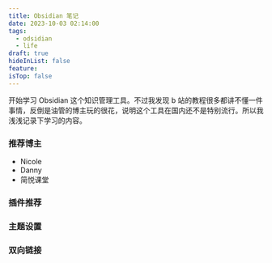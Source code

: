 ```yaml
---
title: Obsidian 笔记
date: 2023-10-03 02:14:00
tags:
  - odsidian
  - life
draft: true
hideInList: false
feature: 
isTop: false
---
```



开始学习 Obsidian 这个知识管理工具。不过我发现 b 站的教程很多都讲不懂一件事情，反倒是油管的博主玩的很花，说明这个工具在国内还不是特别流行。所以我浅浅记录下学习的内容。

### 推荐博主
- Nicole
- Danny
- 简悦课堂

### 插件推荐




### 主题设置


### 双向链接




<!--more-->